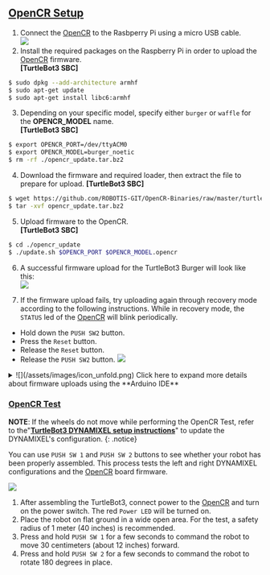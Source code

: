 
## [OpenCR Setup](#opencr-setup)

1. Connect the [OpenCR] to the Rasbperry Pi using a micro USB cable.  
![](/assets/images/platform/turtlebot3/opencr/opencr_setup.png)  
2. Install the required packages on the Raspberry Pi in order to upload the [OpenCR] firmware.  
**[TurtleBot3 SBC]**  
  ```bash  
$ sudo dpkg --add-architecture armhf  
$ sudo apt-get update  
$ sudo apt-get install libc6:armhf  
  ```  

3. Depending on your specific model, specify either `burger` or `waffle` for the **OPENCR_MODEL** name.  
**[TurtleBot3 SBC]**  
  ```bash  
$ export OPENCR_PORT=/dev/ttyACM0  
$ export OPENCR_MODEL=burger_noetic  
$ rm -rf ./opencr_update.tar.bz2  
  ```  

4. Download the firmware and required loader, then extract the file to prepare for upload.
**[TurtleBot3 SBC]**  
  ```bash  
$ wget https://github.com/ROBOTIS-GIT/OpenCR-Binaries/raw/master/turtlebot3/ROS1/latest/opencr_update.tar.bz2   
$ tar -xvf opencr_update.tar.bz2 
  ```  

5. Upload firmware to the OpenCR.  
**[TurtleBot3 SBC]**  
  ```bash  
$ cd ./opencr_update  
$ ./update.sh $OPENCR_PORT $OPENCR_MODEL.opencr  
  ```  

6. A successful firmware upload for the TurtleBot3 Burger will look like this:  
  ![](/assets/images/platform/turtlebot3/opencr/shell01.png)

7. If the firmware upload fails, try uploading again through recovery mode according to the following instructions. While in recovery mode, the `STATUS` led of the [OpenCR] will blink periodically.
  - Hold down the `PUSH SW2` button.
  - Press the `Reset` button.
  - Release the `Reset` button.
  - Release the `PUSH SW2` button.
  ![](/assets/images/parts/controller/opencr10/bootloader_19.png)


<details>
<summary>
![](/assets/images/icon_unfold.png) Click here to expand more details about firmware uploads using the **Arduino IDE**
</summary>
Please be aware that the [OpenCR] board manager **does not support Arduino IDE on ARM based SBCs such as Raspberry Pi or NVidia Jetson**.  
In order to upload the [OpenCR] firmware using the Arduino IDE, please follow the below instructions on your PC.
{: .notice--danger}

1. If you are using Linux, please configure the USB ports for OpenCR use. For other operating systems (OSX or Windows), you can skip this step.
  ```bash
$ wget https://raw.githubusercontent.com/ROBOTIS-GIT/OpenCR/master/99-opencr-cdc.rules
$ sudo cp ./99-opencr-cdc.rules /etc/udev/rules.d/
$ sudo udevadm control --reload-rules
$ sudo udevadm trigger
$ sudo apt install libncurses5-dev:i386
  ```
  
2. Install Arduino IDE.
  - [Download the latest Arduino IDE](https://www.arduino.cc/en/software)

3. After completing installation, run the Arduino IDE.

4. Press `Ctrl` + `,` to open the Preferences menu

5. Enter the below address in the `Additional Boards Manager URLs`.  
  ```bash
https://raw.githubusercontent.com/ROBOTIS-GIT/OpenCR/master/arduino/opencr_release/package_opencr_index.json
  ```  
  ![](/assets/images/platform/turtlebot3/preparation/ide1.png)

6. Open the TurtleBot3 firmware. Please select the correct firmware, depending on your specific model .
  - Burger : ***File > Examples > turtlebot3 > turtlebot3_burger > turtlebot3_core***
  - Waffle/Waffle Pi : ***File > Examples > turtlebot3 > turtlebot3_waffle > turtlebot3_core***

7. Open the `turtlebot3_core_config.h` and uncomment the **NOETIC_SUPPORT** definition on line 21.

8. Connect the [OpenCR] to the PC and Select ***OpenCR > OpenCR Board*** from the ***Tools > Board*** menu.

9. Select the USB port with the [OpenCR] connected from the ***Tools > Port*** menu.

10. Upload the TurtleBot3 firmware sketch with `Ctrl` + `U` or the upload icon.  
  ![](/assets/images/platform/turtlebot3/opencr/o2.png)  
  ![](/assets/images/platform/turtlebot3/opencr/o3.png)

11. If the firmware upload fails, try uploading again through recovery mode according to the following instructions. While in recovery mode, the `STATUS` led of the [OpenCR] will blink periodically.
  - Hold down the `PUSH SW2` button.
  - Press the `Reset` button.
  - Release the `Reset` button.
  - Release the `PUSH SW2` button.
  ![](/assets/images/parts/controller/opencr10/bootloader_19.png)
</details>

### [OpenCR Test](#opencr-test)

**NOTE**: If the wheels do not move while performing the OpenCR Test, refer to the"**[TurtleBot3 DYNAMIXEL setup instructions](/docs/en/platform/turtlebot3/faq/#setup-dynamixels-for-turtlebot3)**" to update the DYNAMIXEL's configuration.
{: .notice}

You can use `PUSH SW 1` and `PUSH SW 2` buttons to see whether your robot has been properly assembled. This process tests the left and right DYNAMIXEL configurations and the [OpenCR] board firmware.

![](/assets/images/platform/turtlebot3/opencr/opencr_models.png)

1. After assembling the TurtleBot3, connect power to the [OpenCR] and turn on the power switch. The red `Power LED` will be turned on.
2. Place the robot on flat ground in a wide open area. For the test, a safety radius of 1 meter (40 inches) is recommended.
3. Press and hold `PUSH SW 1` for a few seconds to command the robot to move 30 centimeters (about 12 inches) forward.
4. Press and hold `PUSH SW 2` for a few seconds to command the robot to rotate 180 degrees in place.

[OpenCR]: /docs/en/parts/controller/opencr10/
